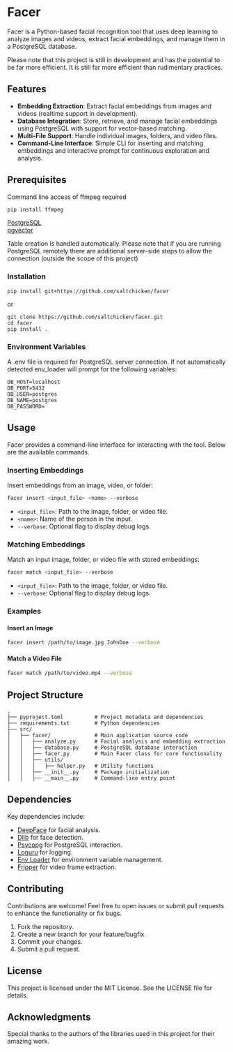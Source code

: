 # Facer

Facer is a Python-based facial recognition tool that uses deep learning to analyze images and videos, extract facial embeddings, and manage them in a PostgreSQL database.

Please note that this project is still in development and has the potential to be far more efficient. It is still far more efficient than rudimentary practices.

## Features

- **Embedding Extraction**: Extract facial embeddings from images and videos (realtime support in development).
- **Database Integration**: Store, retrieve, and manage facial embeddings using PostgreSQL with support for vector-based matching.
- **Multi-File Support**: Handle individual images, folders, and video files.
- **Command-Line Interface**: Simple CLI for inserting and matching embeddings and interactive prompt for continuous exploration and analysis.

## Prerequisites

Command line access of ffmpeg required
```bash
pip install ffmpeg
```

[PostgreSQL](https://www.postgresql.org/)\
[pgvector](https://github.com/pgvector/pgvector)

Table creation is handled automatically.
Please note that if you are running PostgreSQL remotely there are additional server-side steps to allow the connection (outside the scope of this project)

### Installation

```
pip install git+https://github.com/saltchicken/facer
```
or
```
git clone https://github.com/saltchicken/facer.git
cd facer
pip install .

```

### Environment Variables

A .env file is required for PostgreSQL server connection. If not automatically detected env_loader will prompt for the following variables:

```env
DB_HOST=localhost
DB_PORT=5432
DB_USER=postgres
DB_NAME=postgres
DB_PASSWORD=
```

## Usage

Facer provides a command-line interface for interacting with the tool. Below are the available commands.

### Inserting Embeddings

Insert embeddings from an image, video, or folder:

```bash
facer insert <input_file> <name> --verbose
```

- `<input_file>`: Path to the image, folder, or video file.
- `<name>`: Name of the person in the input.
- `--verbose`: Optional flag to display debug logs.

### Matching Embeddings

Match an input image, folder, or video file with stored embeddings:

```bash
facer match <input_file> --verbose
```

- `<input_file>`: Path to the image, folder, or video file.
- `--verbose`: Optional flag to display debug logs.

### Examples

#### Insert an Image

```bash
facer insert /path/to/image.jpg JohnDoe --verbose
```

#### Match a Video File

```bash
facer match /path/to/video.mp4 --verbose
```

## Project Structure

```
.
├── pyproject.toml          # Project metadata and dependencies
├── requirements.txt        # Python dependencies
├── src/
│   ├── facer/              # Main application source code
│   │   ├── analyze.py      # Facial analysis and embedding extraction
│   │   ├── database.py     # PostgreSQL database interaction
│   │   ├── facer.py        # Main Facer class for core functionality
│   │   ├── utils/
│   │   │   ├── helper.py   # Utility functions
│   │   ├── __init__.py     # Package initialization
│   │   ├── __main__.py     # Command-line entry point
```

## Dependencies

Key dependencies include:

- [DeepFace](https://github.com/serengil/deepface) for facial analysis.
- [Dlib](http://dlib.net/) for face detection.
- [Psycopg](https://www.psycopg.org/) for PostgreSQL interaction.
- [Loguru](https://github.com/Delgan/loguru) for logging.
- [Env Loader](https://github.com/saltchicken/env_loader) for environment variable management.
- [Fripper](https://github.com/saltchicken/fripper) for video frame extraction.

## Contributing

Contributions are welcome! Feel free to open issues or submit pull requests to enhance the functionality or fix bugs.

1. Fork the repository.
2. Create a new branch for your feature/bugfix.
3. Commit your changes.
4. Submit a pull request.

## License

This project is licensed under the MIT License. See the LICENSE file for details.

## Acknowledgments

Special thanks to the authors of the libraries used in this project for their amazing work.


